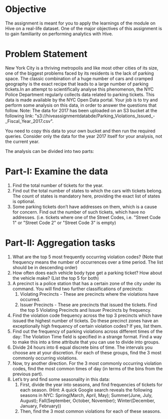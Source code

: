# Objective

The assignment is meant for you to apply the learnings of the module on Hive on a real-life dataset. One of the major objectives of this assignment is to gain familiarity on performing analytics with Hive.

# Problem Statement

New York City is a thriving metropolis and like most other cities of its size, one of the biggest problems faced by its residents is the lack of parking space. The classic combination of a huge number of cars and cramped geography is the exact recipe that leads to a large number of parking tickets.In an attempt to scientifically analyse this phenomenon, the NYC Police Department regularly collects data related to parking tickets. This data is made available by the NYC Open Data portal. Your job is to try and perform some analysis on this data, in order to answer the questions that follow.
Note: The data for 2017 has been uploaded on an S3 bucket at the following link: "s3://hiveassignmentdatabde/Parking_Violations_Issued_-_Fiscal_Year_2017.csv".

You need to copy this data to your own bucket and then run the required queries. Consider only the data for the year 2017 itself for your analysis, not the current year.

The analysis can be divided into two parts:

# Part-I: Examine the data

1.  Find the total number of tickets for the year.
2.  Find out the total number of states to which the cars with tickets belong. The count of states is mandatory here, providing the exact list of states is optional.
3.  Some parking tickets don’t have addresses on them, which is a cause for concern. Find out the number of such tickets, which have no addresses. (i.e. tickets where one of the Street Codes, i.e. "Street Code 1" or "Street Code 2" or "Street Code 3" is empty)

# Part-II: Aggregation tasks

1.  What are the top 5 most frequently occurring violation codes? (Note that frequency means the number of occurrences over a time period. The list should be in descending order)
2.  How often does each vehicle body type get a parking ticket? How about the vehicle make? (List the top 5 for both)
3.  A precinct is a police station that has a certain zone of the city under its command. You will find two further classifications of precincts:
    1.  Violating Precincts - These are precincts where the violations have occurred.
    2.  Issuer Precincts - These are precincts that issued the tickets. 
    Find the top 5 Violating Precincts and Issuer Precincts by frequency.
4.  Find the violation code frequency across the top 3 precincts which have issued the highest number of tickets. Do these precinct   zones have an exceptionally high frequency of certain violation codes? If yes, list them.
5.  Find out the frequency of parking violations across different times of the day: The Violation Time field is specified in a strange format. Find a way to make this into a time attribute that you can use to divide into groups.
6.  Divide 24 hours into 6 equal discrete bins of time. The intervals you choose are at your discretion. For each of these groups, find the 3 most commonly occurring violations.
7.  Now, try another direction. For the 3 most commonly occurring violation codes, find the most common times of day (in terms of the bins from the previous part).
8.  Let’s try and find some seasonality in this data:
      1.  First, divide the year into seasons, and find frequencies of tickets for each season. (Hint: A quick Google search reveals the following seasons in NYC: Spring(March, April, May); Summer(June, July, August); Fall(September, October, November); Winter(December, January, February)) 
      2.  Then, find the 3 most common violations for each of these seasons.

